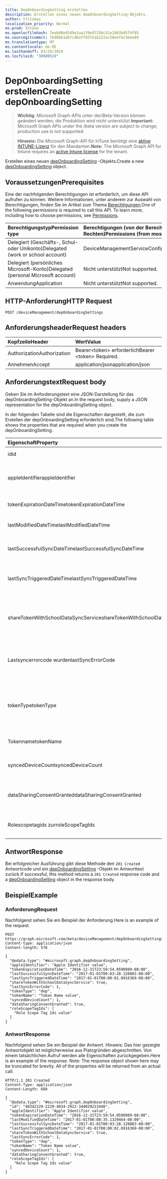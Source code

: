 ```yaml
---
title: DepOnboardingSetting erstellen
description: Erstellen eines neuen depOnboardingSetting-Objekts.
author: tfitzmac
localization_priority: Normal
ms.prod: Intune
ms.openlocfilehash: 7eab98e4549e1aa1f0e97258c51e1063b85f4f85
ms.sourcegitcommit: 7b98b61db7cdbaff037e1b222ac58eef4c5bee89
ms.translationtype: MT
ms.contentlocale: de-DE
ms.lasthandoff: 03/29/2019
ms.locfileid: "30989519"
---
```

# <a name="create-deponboardingsetting"></a><span data-ttu-id="781ec-103">DepOnboardingSetting erstellen</span><span class="sxs-lookup"><span data-stu-id="781ec-103">Create depOnboardingSetting</span></span>

> <span data-ttu-id="781ec-104">**Wichtig:** Microsoft Graph-APIs unter der/Beta-Version können geändert werden; die Produktion wird nicht unterstützt.</span><span class="sxs-lookup"><span data-stu-id="781ec-104">**Important:** Microsoft Graph APIs under the /beta version are subject to change; production use is not supported.</span></span>

> <span data-ttu-id="781ec-105">**Hinweis:** Die Microsoft Graph-API für InTune benötigt eine [aktive INTUNE-Lizenz](https://go.microsoft.com/fwlink/?linkid=839381) für den Mandanten.</span><span class="sxs-lookup"><span data-stu-id="781ec-105">**Note:** The Microsoft Graph API for Intune requires an [active Intune license](https://go.microsoft.com/fwlink/?linkid=839381) for the tenant.</span></span>

<span data-ttu-id="781ec-106">Erstellen eines neuen [depOnboardingSetting](../resources/intune-enrollment-deponboardingsetting.md) -Objekts.</span><span class="sxs-lookup"><span data-stu-id="781ec-106">Create a new [depOnboardingSetting](../resources/intune-enrollment-deponboardingsetting.md) object.</span></span>

## <a name="prerequisites"></a><span data-ttu-id="781ec-107">Voraussetzungen</span><span class="sxs-lookup"><span data-stu-id="781ec-107">Prerequisites</span></span>
<span data-ttu-id="781ec-p101">Eine der nachfolgenden Berechtigungen ist erforderlich, um diese API aufrufen zu können. Weitere Informationen, unter anderem zur Auswahl von Berechtigungen, finden Sie im Artikel zum Thema [Berechtigungen](/graph/permissions-reference).</span><span class="sxs-lookup"><span data-stu-id="781ec-p101">One of the following permissions is required to call this API. To learn more, including how to choose permissions, see [Permissions](/graph/permissions-reference).</span></span>

|<span data-ttu-id="781ec-110">Berechtigungstyp</span><span class="sxs-lookup"><span data-stu-id="781ec-110">Permission type</span></span>|<span data-ttu-id="781ec-111">Berechtigungen (von der Berechtigung mit den meisten Rechten zu der mit den wenigsten Rechten)</span><span class="sxs-lookup"><span data-stu-id="781ec-111">Permissions (from most to least privileged)</span></span>|
|:---|:---|
|<span data-ttu-id="781ec-112">Delegiert (Geschäfts-, Schul- oder Unikonto)</span><span class="sxs-lookup"><span data-stu-id="781ec-112">Delegated (work or school account)</span></span>|<span data-ttu-id="781ec-113">DeviceManagementServiceConfig.ReadWrite.All</span><span class="sxs-lookup"><span data-stu-id="781ec-113">DeviceManagementServiceConfig.ReadWrite.All</span></span>|
|<span data-ttu-id="781ec-114">Delegiert (persönliches Microsoft-Konto)</span><span class="sxs-lookup"><span data-stu-id="781ec-114">Delegated (personal Microsoft account)</span></span>|<span data-ttu-id="781ec-115">Nicht unterstützt</span><span class="sxs-lookup"><span data-stu-id="781ec-115">Not supported.</span></span>|
|<span data-ttu-id="781ec-116">Anwendung</span><span class="sxs-lookup"><span data-stu-id="781ec-116">Application</span></span>|<span data-ttu-id="781ec-117">Nicht unterstützt</span><span class="sxs-lookup"><span data-stu-id="781ec-117">Not supported.</span></span>|

## <a name="http-request"></a><span data-ttu-id="781ec-118">HTTP-Anforderung</span><span class="sxs-lookup"><span data-stu-id="781ec-118">HTTP Request</span></span>
<!-- {
  "blockType": "ignored"
}
-->
``` http
POST /deviceManagement/depOnboardingSettings
```

## <a name="request-headers"></a><span data-ttu-id="781ec-119">Anforderungsheader</span><span class="sxs-lookup"><span data-stu-id="781ec-119">Request headers</span></span>
|<span data-ttu-id="781ec-120">Kopfzeile</span><span class="sxs-lookup"><span data-stu-id="781ec-120">Header</span></span>|<span data-ttu-id="781ec-121">Wert</span><span class="sxs-lookup"><span data-stu-id="781ec-121">Value</span></span>|
|:---|:---|
|<span data-ttu-id="781ec-122">Authorization</span><span class="sxs-lookup"><span data-stu-id="781ec-122">Authorization</span></span>|<span data-ttu-id="781ec-123">Bearer&lt;token&gt; erforderlich</span><span class="sxs-lookup"><span data-stu-id="781ec-123">Bearer &lt;token&gt; Required.</span></span>|
|<span data-ttu-id="781ec-124">Annehmen</span><span class="sxs-lookup"><span data-stu-id="781ec-124">Accept</span></span>|<span data-ttu-id="781ec-125">application/json</span><span class="sxs-lookup"><span data-stu-id="781ec-125">application/json</span></span>|

## <a name="request-body"></a><span data-ttu-id="781ec-126">Anforderungstext</span><span class="sxs-lookup"><span data-stu-id="781ec-126">Request body</span></span>
<span data-ttu-id="781ec-127">Geben Sie im Anforderungstext eine JSON-Darstellung für das depOnboardingSetting-Objekt an.</span><span class="sxs-lookup"><span data-stu-id="781ec-127">In the request body, supply a JSON representation for the depOnboardingSetting object.</span></span>

<span data-ttu-id="781ec-128">In der folgenden Tabelle sind die Eigenschaften dargestellt, die zum Erstellen der depOnboardingSetting erforderlich sind.</span><span class="sxs-lookup"><span data-stu-id="781ec-128">The following table shows the properties that are required when you create the depOnboardingSetting.</span></span>

|<span data-ttu-id="781ec-129">Eigenschaft</span><span class="sxs-lookup"><span data-stu-id="781ec-129">Property</span></span>|<span data-ttu-id="781ec-130">Typ</span><span class="sxs-lookup"><span data-stu-id="781ec-130">Type</span></span>|<span data-ttu-id="781ec-131">Beschreibung</span><span class="sxs-lookup"><span data-stu-id="781ec-131">Description</span></span>|
|:---|:---|:---|
|<span data-ttu-id="781ec-132">id</span><span class="sxs-lookup"><span data-stu-id="781ec-132">id</span></span>|<span data-ttu-id="781ec-133">String</span><span class="sxs-lookup"><span data-stu-id="781ec-133">String</span></span>|<span data-ttu-id="781ec-134">UUID für das Objekt</span><span class="sxs-lookup"><span data-stu-id="781ec-134">UUID for the object</span></span>|
|<span data-ttu-id="781ec-135">appleIdentifier</span><span class="sxs-lookup"><span data-stu-id="781ec-135">appleIdentifier</span></span>|<span data-ttu-id="781ec-136">String</span><span class="sxs-lookup"><span data-stu-id="781ec-136">String</span></span>|<span data-ttu-id="781ec-137">Die Apple-ID, die zum Abrufen des aktuellen Tokens verwendet wird.</span><span class="sxs-lookup"><span data-stu-id="781ec-137">The Apple ID used to obtain the current token.</span></span>|
|<span data-ttu-id="781ec-138">tokenExpirationDateTime</span><span class="sxs-lookup"><span data-stu-id="781ec-138">tokenExpirationDateTime</span></span>|<span data-ttu-id="781ec-139">DateTimeOffset</span><span class="sxs-lookup"><span data-stu-id="781ec-139">DateTimeOffset</span></span>|<span data-ttu-id="781ec-140">Wenn das Token abläuft.</span><span class="sxs-lookup"><span data-stu-id="781ec-140">When the token will expire.</span></span>|
|<span data-ttu-id="781ec-141">lastModifiedDateTime</span><span class="sxs-lookup"><span data-stu-id="781ec-141">lastModifiedDateTime</span></span>|<span data-ttu-id="781ec-142">DateTimeOffset</span><span class="sxs-lookup"><span data-stu-id="781ec-142">DateTimeOffset</span></span>|<span data-ttu-id="781ec-143">Wenn der Dienst an Bord war.</span><span class="sxs-lookup"><span data-stu-id="781ec-143">When the service was onboarded.</span></span>|
|<span data-ttu-id="781ec-144">lastSuccessfulSyncDateTime</span><span class="sxs-lookup"><span data-stu-id="781ec-144">lastSuccessfulSyncDateTime</span></span>|<span data-ttu-id="781ec-145">DateTimeOffset</span><span class="sxs-lookup"><span data-stu-id="781ec-145">DateTimeOffset</span></span>|<span data-ttu-id="781ec-146">Wenn der Dienst zuletzt mit InTune syned</span><span class="sxs-lookup"><span data-stu-id="781ec-146">When the service last syned with Intune</span></span>|
|<span data-ttu-id="781ec-147">lastSyncTriggeredDateTime</span><span class="sxs-lookup"><span data-stu-id="781ec-147">lastSyncTriggeredDateTime</span></span>|<span data-ttu-id="781ec-148">DateTimeOffset</span><span class="sxs-lookup"><span data-stu-id="781ec-148">DateTimeOffset</span></span>|<span data-ttu-id="781ec-149">Wenn InTune eine Synchronisierung zuletzt angefordert hat.</span><span class="sxs-lookup"><span data-stu-id="781ec-149">When Intune last requested a sync.</span></span>|
|<span data-ttu-id="781ec-150">shareTokenWithSchoolDataSyncService</span><span class="sxs-lookup"><span data-stu-id="781ec-150">shareTokenWithSchoolDataSyncService</span></span>|<span data-ttu-id="781ec-151">Boolescher Wert</span><span class="sxs-lookup"><span data-stu-id="781ec-151">Boolean</span></span>|<span data-ttu-id="781ec-152">Gibt an, ob die DEP-Token-Freigabe mit dem School Data Sync-Dienst aktiviert ist.</span><span class="sxs-lookup"><span data-stu-id="781ec-152">Whether or not the Dep token sharing is enabled with the School Data Sync service.</span></span>|
|<span data-ttu-id="781ec-153">Lastsyncerrorcode wurden</span><span class="sxs-lookup"><span data-stu-id="781ec-153">lastSyncErrorCode</span></span>|<span data-ttu-id="781ec-154">Int32</span><span class="sxs-lookup"><span data-stu-id="781ec-154">Int32</span></span>|<span data-ttu-id="781ec-155">Fehlercode, der von Apple während der letzten DEP-Synchronisierung gemeldet wurde.</span><span class="sxs-lookup"><span data-stu-id="781ec-155">Error code reported by Apple during last dep sync.</span></span>|
|<span data-ttu-id="781ec-156">tokenType</span><span class="sxs-lookup"><span data-stu-id="781ec-156">tokenType</span></span>|[<span data-ttu-id="781ec-157">depTokenType</span><span class="sxs-lookup"><span data-stu-id="781ec-157">depTokenType</span></span>](../resources/intune-enrollment-deptokentype.md)|<span data-ttu-id="781ec-158">Ruft den Typ der DEP-Token ab oder legt ihn fest.</span><span class="sxs-lookup"><span data-stu-id="781ec-158">Gets or sets the Dep Token Type.</span></span> <span data-ttu-id="781ec-159">Mögliche Werte sind: `none`, `dep` und `appleSchoolManager`.</span><span class="sxs-lookup"><span data-stu-id="781ec-159">Possible values are: `none`, `dep`, `appleSchoolManager`.</span></span>|
|<span data-ttu-id="781ec-160">Tokenname</span><span class="sxs-lookup"><span data-stu-id="781ec-160">tokenName</span></span>|<span data-ttu-id="781ec-161">String</span><span class="sxs-lookup"><span data-stu-id="781ec-161">String</span></span>|<span data-ttu-id="781ec-162">Anzeige Name für DEP-Token</span><span class="sxs-lookup"><span data-stu-id="781ec-162">Friendly Name for Dep Token</span></span>|
|<span data-ttu-id="781ec-163">syncedDeviceCount</span><span class="sxs-lookup"><span data-stu-id="781ec-163">syncedDeviceCount</span></span>|<span data-ttu-id="781ec-164">Int32</span><span class="sxs-lookup"><span data-stu-id="781ec-164">Int32</span></span>|<span data-ttu-id="781ec-165">Ruft die Anzahl synchronisierter Geräte ab.</span><span class="sxs-lookup"><span data-stu-id="781ec-165">Gets synced device count</span></span>|
|<span data-ttu-id="781ec-166">dataSharingConsentGranted</span><span class="sxs-lookup"><span data-stu-id="781ec-166">dataSharingConsentGranted</span></span>|<span data-ttu-id="781ec-167">Boolescher Wert</span><span class="sxs-lookup"><span data-stu-id="781ec-167">Boolean</span></span>|<span data-ttu-id="781ec-168">Einwilligung zur Datenfreigabe mit Apple DEP Service</span><span class="sxs-lookup"><span data-stu-id="781ec-168">Consent granted for data sharing with Apple Dep Service</span></span>|
|<span data-ttu-id="781ec-169">Rolescopetagids zur</span><span class="sxs-lookup"><span data-stu-id="781ec-169">roleScopeTagIds</span></span>|<span data-ttu-id="781ec-170">String collection</span><span class="sxs-lookup"><span data-stu-id="781ec-170">String collection</span></span>|<span data-ttu-id="781ec-171">Liste der Bereichs Tags für diese Entitätsinstanz.</span><span class="sxs-lookup"><span data-stu-id="781ec-171">List of Scope Tags for this Entity instance.</span></span>|



## <a name="response"></a><span data-ttu-id="781ec-172">Antwort</span><span class="sxs-lookup"><span data-stu-id="781ec-172">Response</span></span>
<span data-ttu-id="781ec-173">Bei erfolgreicher Ausführung gibt diese Methode den `201 Created` Antwortcode und ein [depOnboardingSetting](../resources/intune-enrollment-deponboardingsetting.md) -Objekt im Antworttext zurück.</span><span class="sxs-lookup"><span data-stu-id="781ec-173">If successful, this method returns a `201 Created` response code and a [depOnboardingSetting](../resources/intune-enrollment-deponboardingsetting.md) object in the response body.</span></span>

## <a name="example"></a><span data-ttu-id="781ec-174">Beispiel</span><span class="sxs-lookup"><span data-stu-id="781ec-174">Example</span></span>

### <a name="request"></a><span data-ttu-id="781ec-175">Anforderung</span><span class="sxs-lookup"><span data-stu-id="781ec-175">Request</span></span>
<span data-ttu-id="781ec-176">Nachfolgend sehen Sie ein Beispiel der Anforderung.</span><span class="sxs-lookup"><span data-stu-id="781ec-176">Here is an example of the request.</span></span>
``` http
POST https://graph.microsoft.com/beta/deviceManagement/depOnboardingSettings
Content-type: application/json
Content-length: 576

{
  "@odata.type": "#microsoft.graph.depOnboardingSetting",
  "appleIdentifier": "Apple Identifier value",
  "tokenExpirationDateTime": "2016-12-31T23:59:54.0590989-08:00",
  "lastSuccessfulSyncDateTime": "2017-01-01T00:03:28.120883-08:00",
  "lastSyncTriggeredDateTime": "2017-01-01T00:00:02.0916369-08:00",
  "shareTokenWithSchoolDataSyncService": true,
  "lastSyncErrorCode": 1,
  "tokenType": "dep",
  "tokenName": "Token Name value",
  "syncedDeviceCount": 1,
  "dataSharingConsentGranted": true,
  "roleScopeTagIds": [
    "Role Scope Tag Ids value"
  ]
}
```

### <a name="response"></a><span data-ttu-id="781ec-177">Antwort</span><span class="sxs-lookup"><span data-stu-id="781ec-177">Response</span></span>
<span data-ttu-id="781ec-p103">Nachfolgend sehen Sie ein Beispiel der Antwort. Hinweis: Das hier gezeigte Antwortobjekt ist möglicherweise aus Platzgründen abgeschnitten. Von einem tatsächlichen Aufruf werden alle Eigenschaften zurückgegeben.</span><span class="sxs-lookup"><span data-stu-id="781ec-p103">Here is an example of the response. Note: The response object shown here may be truncated for brevity. All of the properties will be returned from an actual call.</span></span>
``` http
HTTP/1.1 201 Created
Content-Type: application/json
Content-Length: 689

{
  "@odata.type": "#microsoft.graph.depOnboardingSetting",
  "id": "40342229-2229-4034-2922-344029223440",
  "appleIdentifier": "Apple Identifier value",
  "tokenExpirationDateTime": "2016-12-31T23:59:54.0590989-08:00",
  "lastModifiedDateTime": "2017-01-01T00:00:35.1329464-08:00",
  "lastSuccessfulSyncDateTime": "2017-01-01T00:03:28.120883-08:00",
  "lastSyncTriggeredDateTime": "2017-01-01T00:00:02.0916369-08:00",
  "shareTokenWithSchoolDataSyncService": true,
  "lastSyncErrorCode": 1,
  "tokenType": "dep",
  "tokenName": "Token Name value",
  "syncedDeviceCount": 1,
  "dataSharingConsentGranted": true,
  "roleScopeTagIds": [
    "Role Scope Tag Ids value"
  ]
}
```




